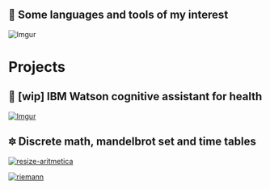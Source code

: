 ## 🚀 Some languages and tools of my interest

![Imgur](https://i.imgur.com/3jPh6DS.png)

# Projects

## 🤖 [wip] IBM Watson cognitive assistant for health 

[![Imgur](https://i.imgur.com/bUW8AYl.gif)](https://web-chat.global.assistant.watson.cloud.ibm.com/preview.html?region=us-south&integrationID=b01b7ea7-25f0-4edc-87b8-8d8869280b9a&serviceInstanceID=c851319f-2f12-41f0-822d-b86311301578)

## 🔯 Discrete math, mandelbrot set and time tables

[![resize-aritmetica](https://user-images.githubusercontent.com/12854504/87575567-b8bc5b00-c695-11ea-990c-c378bc548a0b.gif)](https://codepen.io/oiio/full/QWwMRPM)

[![riemann](https://static.platzi.com/media/user_upload/rect8756-943a5777-998b-43c5-8204-51f471acf173.jpg)](https://drive.google.com/file/d/1ynWmR2qtwDThAxuKcdSE732d7X8Y76G8/view?usp=sharing)
